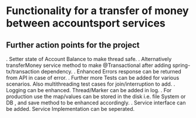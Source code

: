 # Functionality for a transfer of money between accountsport services

## Further action points for the project

. Setter state of Account Balance to make thread safe. 
. Alternatively transferMoney service method to make @Transactional after adding spring-tx/transaction dependency.
. Enhanced Errors response can be returned from API in case of error. 
. Further more Tests can be added for various scenarios.  Also multithreading test cases for  join/interruption to add. 
. Logging can be enhanced. Thread/Marker can be added in log.
. For production use the map/values can be stored in the disk i.e. file System or DB , and save method to be enhanced accordingly.
. Service interface can be added. Service Implementation can be seperated. 
